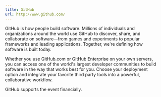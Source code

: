 ```yaml
---
title: GitHub
url: http://www.github.com/
---
```


GitHub is how people build software. Millions of individuals and
organizations around the world use GitHub to discover, share, and
collaborate on software—from games and experiments to popular frameworks
and leading applications. Together, we're defining how software is built
today.

Whether you use GitHub.com or GitHub Enterprise on your own servers, you
can access one of the world's largest developer communities to build
software in the way that works best for you. Choose your deployment option
and integrate your favorite third party tools into a powerful,
collaborative workflow.

GitHub supports the event financially.
